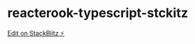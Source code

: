 # reacterook-typescript-stckitz

[Edit on StackBlitz ⚡️](https://stackblitz.com/edit/stackblitz-starters-m2xiid)
